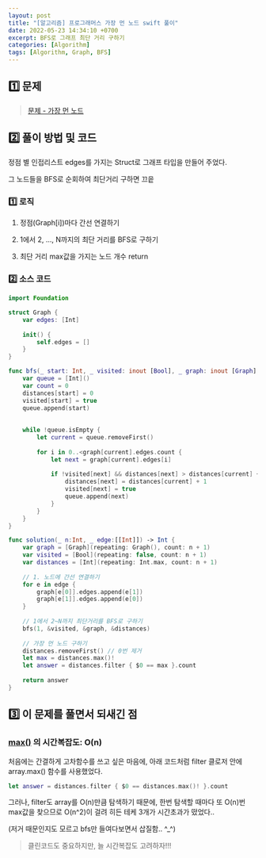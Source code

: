 ```yaml
---
layout: post
title: "[알고리즘] 프로그래머스 가장 먼 노드 swift 풀이"
date: 2022-05-23 14:34:10 +0700
excerpt: BFS로 그래프 최단 거리 구하기
categories: [Algorithm]
tags: [Algorithm, Graph, BFS]
---
```


## **1️⃣ 문제**

> [문제 - 가장 먼 노드](https://programmers.co.kr/learn/courses/30/lessons/49189)

## 2️⃣ 풀이 방법 및 코드

정점 별 인접리스트 edges를 가지는 Struct로 그래프 타입을 만들어 주었다.

그 노드들을 BFS로 순회하여 최단거리 구하면 끄읕

### 1️⃣ 로직

1. 정점(Graph[i])마다 간선 연결하기

2. 1에서 2, ..., N까지의 최단 거리를 BFS로 구하기

3. 최단 거리 max값을 가지는 노드 개수 return

### 2️⃣ 소스 코드

``` swift
import Foundation

struct Graph {
    var edges: [Int]
    
    init() {
        self.edges = []
    }
}

func bfs(_ start: Int, _ visited: inout [Bool], _ graph: inout [Graph], _ distances: inout [Int]) {
    var queue = [Int]()
    var count = 0
    distances[start] = 0
    visited[start] = true
    queue.append(start)
    
    
    while !queue.isEmpty {
        let current = queue.removeFirst()
        
        for i in 0..<graph[current].edges.count {
            let next = graph[current].edges[i]
            
            if !visited[next] && distances[next] > distances[current] + 1 {
                distances[next] = distances[current] + 1
                visited[next] = true
                queue.append(next)
            }
        }
    }
}

func solution(_ n:Int, _ edge:[[Int]]) -> Int {
    var graph = [Graph](repeating: Graph(), count: n + 1)
    var visited = [Bool](repeating: false, count: n + 1)
    var distances = [Int](repeating: Int.max, count: n + 1)
    
    // 1. 노드에 간선 연결하기
    for e in edge {
        graph[e[0]].edges.append(e[1])
        graph[e[1]].edges.append(e[0])
    }
    
    // 1에서 2~N까지 최단거리를 BFS로 구하기
    bfs(1, &visited, &graph, &distances)
    
    // 가장 먼 노드 구하기
    distances.removeFirst() // 0번 제거
    let max = distances.max()!
    let answer = distances.filter { $0 == max }.count
    
    return answer
}
```



## 3️⃣ 이 문제를 풀면서 되새긴 점

### [max()](https://developer.apple.com/documentation/swift/array/1688806-max) 의 시간복잡도: O(n)

처음에는 간결하게 고차함수를 쓰고 싶은 마음에, 아래 코드처럼 filter 클로저 안에 array.max() 함수를 사용했었다.

```swift
let answer = distances.filter { $0 == distances.max()! }.count
```

그러나, filter도 array를 O(n)만큼 탐색하기 때문에, 한번 탐색할 때마다 또 O(n)번 max값을 찾으므로 O(n^2)이 걸려 히든 테케 3개가 시간초과가 떴었다..

(저거 때문인지도 모르고 bfs만 들여다보면서 삽질함.. ^_^)

> 클린코드도 중요하지만, 늘 시간복잡도 고려하자!!!

